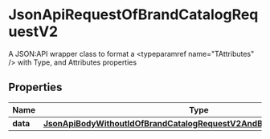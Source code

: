 

# JsonApiRequestOfBrandCatalogRequestV2

A JSON:API wrapper class to format a <typeparamref name=\"TAttributes\" /> with Type, and Attributes properties

## Properties

| Name | Type | Description | Notes |
|------------ | ------------- | ------------- | -------------|
|**data** | [**JsonApiBodyWithoutIdOfBrandCatalogRequestV2AndBrandCatalogRequestV2**](JsonApiBodyWithoutIdOfBrandCatalogRequestV2AndBrandCatalogRequestV2.md) |  |  [optional] |



